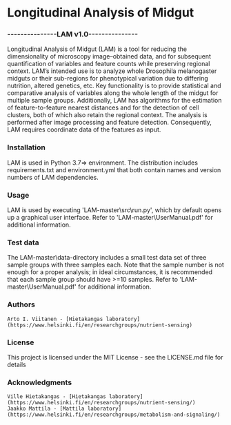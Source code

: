 # Longitudinal Analysis of Midgut
### ---------------LAM v1.0---------------

Longitudinal Analysis of Midgut (LAM) is a tool for reducing the dimensionality of microscopy
image–obtained data, and for subsequent quantification of variables and feature counts while
preserving regional context. LAM’s intended use is to analyze whole Drosophila melanogaster
midguts or their sub-regions for phenotypical variation due to differing nutrition, altered
genetics, etc. Key functionality is to provide statistical and comparative analysis of
variables along the whole length of the midgut for multiple sample groups. Additionally, LAM
has algorithms for the estimation of feature-to-feature nearest distances and for the detection
of cell clusters, both of which also retain the regional context. The analysis is performed
after image processing and feature detection. Consequently, LAM requires coordinate data of
the features as input.

### Installation
LAM is used in Python 3.7=> environment. The distribution includes requirements.txt and
environment.yml that both contain names and version numbers of LAM dependencies.

### Usage
LAM is used by executing 'LAM-master\src\run.py', which by default opens up a graphical user
interface. Refer to 'LAM-master\UserManual.pdf' for additional information.

### Test data
The LAM-master\data-directory includes a small test data set of three sample groups with three
samples each. Note that the sample number is not enough for a proper analysis; in ideal
circumstances, it is recommended that each sample group should have >=10 samples. Refer to
'LAM-master\UserManual.pdf' for additional information.

### Authors

    Arto I. Viitanen - [Hietakangas laboratory](https://www.helsinki.fi/en/researchgroups/nutrient-sensing)

### License

This project is licensed under the MIT License - see the LICENSE.md file for details

### Acknowledgments
    Ville Hietakangas - [Hietakangas laboratory](https://www.helsinki.fi/en/researchgroups/nutrient-sensing/)
    Jaakko Mattila - [Mattila laboratory](https://www.helsinki.fi/en/researchgroups/metabolism-and-signaling/)

